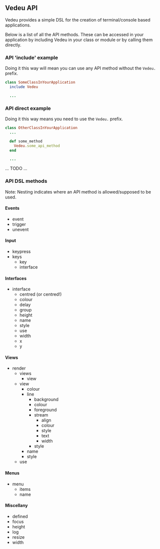 ## Vedeu API

Vedeu provides a simple DSL for the creation of terminal/console based
applications.

Below is a list of all the API methods. These can be accessed in your
application by including Vedeu in your class or module or by calling them directly.


### API 'include' example

Doing it this way will mean you can use any API method without the `Vedeu.` prefix.

```ruby
class SomeClassInYourApplication
  include Vedeu

  ...
```


### API direct example

Doing it this way means you need to use the `Vedeu.` prefix.

```ruby
class OtherClassInYourApplication
  ...

  def some_method
    Vedeu.some_api_method
  end

  ...
```

... TODO ...


### API DSL methods

Note: Nesting indicates where an API method is allowed/supposed to be used.

#### Events

- event
- trigger
- unevent


#### Input

- keypress
- keys
  - key
  - interface


#### Interfaces

- interface
  - centred (or centred!)
  - colour
  - delay
  - group
  - height
  - name
  - style
  - use
  - width
  - x
  - y


#### Views

- render
  - views
    - view
  - view
    - colour
    - line
      - background
      - colour
      - foreground
      - stream
        - align
        - colour
        - style
        - text
        - width
      - style
    - name
    - style
  - use


#### Menus

- menu
  - items
  - name


#### Miscellany

- defined
- focus
- height
- log
- resize
- width

